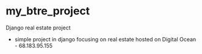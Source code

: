 # my_btre_project
Django real estate project
- simple project in django focusing on real estate hosted on Digital Ocean - 68.183.95.155
